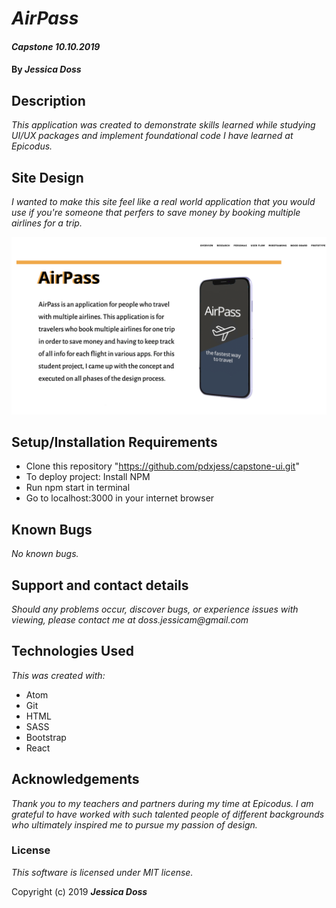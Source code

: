 # _AirPass_

#### _Capstone *10.10.2019*_

#### By _Jessica Doss_

## Description
_This application was created to demonstrate skills learned while studying UI/UX packages and implement foundational code I have learned at Epicodus._


## Site Design

_I wanted to make this site feel like a real world application that you would use if you're someone that perfers to save money by booking multiple airlines for a trip._

![Main Page](./readmeshot.png?raw=true "Optional Title")

## Setup/Installation Requirements

* Clone this repository "https://github.com/pdxjess/capstone-ui.git"
* To deploy project: Install NPM
* Run npm start in terminal
* Go to localhost:3000 in your internet browser

## Known Bugs

_No known bugs._

## Support and contact details

_Should any problems occur, discover bugs, or experience issues with viewing, please contact me at doss.jessicam@gmail.com_

## Technologies Used

_This was created with:_
* Atom
* Git
* HTML
* SASS
* Bootstrap
* React

## Acknowledgements

_Thank you to my teachers and partners during my time at Epicodus. I am grateful to have worked with such talented people of different backgrounds who ultimately inspired me to pursue my passion of design._

### License

*This software is licensed under MIT license.*

Copyright (c) 2019 **_Jessica Doss_**
